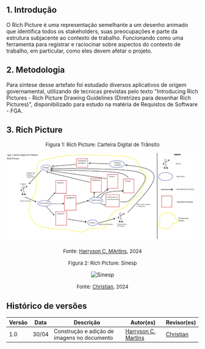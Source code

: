 ## 1. Introdução

O Rich Picture é uma representação semelhante a um desenho animado que identifica todos os stakeholders, suas preocupações e parte da estrutura subjacente ao contexto de trabalho. Funcionando como uma ferramenta para registrar e raciocinar sobre aspectos do contexto de trabalho, em particular, como eles devem afetar o projeto.


## 2. Metodologia

Para síntese desse artefato foi estudado diversos aplicativos de origem governamental, utilizando de tecnicas previstas pelo texto "Introducing Rich Pictures - Rich Picture Drawing Guidelines (Diretrizes para desenhar Rich Pictures)", disponibilizado para estudo na matéria de Requistos de Software - FGA.


## 3. Rich Picture

<center>

<font size="2"><p style="text-align: center">Figura 1: Rich Picture: Carteira Digital de Trânsito </p></font>

![CarteiraDigital](../assets/Rich_pictures/RichPicture_HarrysonCMartins.png)

<font size="2"><p style="text-align: center">Fonte: [Harryson C. MArtins](https://github.com/harry-cmartin), 2024</p></font>

</center>

<center>

<font size="2"><p style="text-align: center">Figura 2: Rich Picture: Sinesp </p></font>

![Sinesp](../assets/Rich_pictures/RichPicture_sinespCidadão_Christian_escolhido.png)

<font size="2"><p style="text-align: center">Fonte: [Christian](https://github.com/crstyhs), 2024</p></font>

</center>

##  Histórico de versões

| Versão | Data   | Descrição | Autor(es) | Revisor(es)     |
| ------ | ---------- | ---------------- | ------------------ | ----------- |
| 1.0    | 30/04 |Construção e adição de imagens no documento |[Harryson C. Martins](https://github.com/harry-cmartin)| [Christian](https://github.com/crstyhs) |